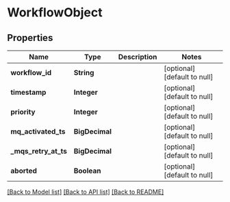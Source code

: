 # WorkflowObject
## Properties

| Name | Type | Description | Notes |
|------------ | ------------- | ------------- | -------------|
| **workflow\_id** | **String** |  | [optional] [default to null] |
| **timestamp** | **Integer** |  | [optional] [default to null] |
| **priority** | **Integer** |  | [optional] [default to null] |
| **mq\_activated\_ts** | **BigDecimal** |  | [optional] [default to null] |
| **\_mqs\_retry\_at\_ts** | **BigDecimal** |  | [optional] [default to null] |
| **aborted** | **Boolean** |  | [optional] [default to null] |

[[Back to Model list]](../README.md#documentation-for-models) [[Back to API list]](../README.md#documentation-for-api-endpoints) [[Back to README]](../README.md)


